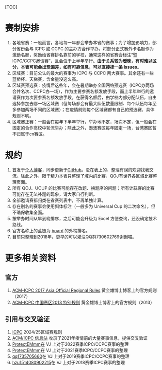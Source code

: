 [TOC]

# 赛制安排

1. 各地省赛：一般而言，各地每一年都会举办本省的赛事；为了增加影响力，部分省份会与 ICPC 或 CCPC 的主办方合作举办，将部分正式赛外卡名额作为激励名额，奖励给省赛排名靠前的学校，通常这样的省赛会标注“暨ICPC/CCPC邀请赛”，且会位于上半年举行。**由于关系较为暧昧，有时难以区分，本表可能会出现偏差，如有可靠信息，可以直接挂一条 Issues**。
2. 区域赛：目前公认的最大的赛事为 ICPC 与 CCPC 两大赛事。其余还有一些蓝桥杯、天梯赛，含金量没这么高。
3. 区域赛预选赛：疫情后这些年，会在暑期举办全国网络预选赛（ICPC办两场合并名次、CCPC办一场），作为主要参赛名额发放手段，而上半年举行的邀请赛作为次要参赛名额发放手段。在获得名额后，由学校内部分配队伍，自由选择参加去哪一场区域赛（但每场都会有最大队伍数量限制、每个队伍每年至多参加两场不同的区域赛）；在疫情前则每个区域赛都有自己的预选赛，具体规则不明。
4. 区域赛正赛：一般会在每年下半年举行，举办地不定，场次不定，但一般会在固定的合作高校中轮流举办；除此之外，港澳赛区每年固定一场，台湾赛区暂不归属于cn赛区。

# 规约

1. 首发于[个人博客](https://www.cnblogs.com/WIDA/p/18122995)，同步更新于[GitHub](https://github.com/hh2048/xcpc)。没在表上的、整理有误的欢迎找我交流。除此之外，限于精力本表只整理了域内的比赛，[QOJ](https://qoj.ac/category/1)有世界各区域比赛整理页面。
2. 所有 QOJ、UCUP 的比赛可能存在改题、换题序的问题；所有计蒜客的比赛可能存在无法补题的现象，请大家自行判断。
3. 全部邀请赛都归类在省赛列表中，不再单独计算。
4. 存在别名的赛事会使用斜体标注（一般多为 Universal Cup 的二次命名），但不确保收集全面。
5. 按举办时间从早到晚排序，之后可能会升级为 Excel 方便查询，还没确定技术路线。
6. 官方名称上的蓝链为 [board](https://board.xcpcio.com/) 的外榜排名。
7. 目前只整理到2018年，更早的可以灌注QQ群730602769谢谢喵。

# 更多相关资料

## 官方

1. [ACM-ICPC 2017 Asia Official Regional Rules](https://blog.sina.com.cn/s/blog_b946da100102xmw1.html) 黄金雄博士博客上的官方规则（2017）
2. [ACM-ICPC 中国赛区2013 特别规则](https://blog.sina.com.cn/s/blog_b946da100101jh55.html) 黄金雄博士博客上的官方规则（2013）

## 引用与交叉验证


1. [ICPC](https://icpc.global/regionals/rules) 2024/25区域赛规则
1. [ACM/ICPC 信息站](http://acmicpc.info/) 收录了2021年疫情前的大量赛事信息，提供交叉验证
1. [ProtectEMmm](https://vjudge.net/article/3389)在 VJ 上对于2022赛季ICPC/CCPC赛事的整理
2. [ProtectEMmm](https://vjudge.net/article/3893)在 VJ 上对于2021赛季ICPC/CCPC赛事的整理
3. [qq1735705660](https://vjudge.net/article/2446)在 VJ 上对于2019赛季ICPC/CCPC赛事的整理
4. [hzu1514080902215](https://vjudge.net/article/836)在 VJ 上对于2018赛季ICPC赛事的整理
